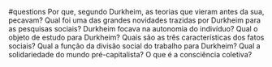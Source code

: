 #questions 
Por que, segundo Durkheim, as teorias que vieram antes da sua, pecavam?
Qual foi uma das grandes novidades trazidas por Durkheim para as pesquisas sociais?
Durkheim focava na autonomia do indivíduo?
Qual o objeto de estudo para Durkheim?
Quais são as três características dos fatos sociais?
Qual a função da divisão social do trabalho para Durkheim?
Qual a solidariedade do mundo pré-capitalista?
O que é a consciência coletiva?


